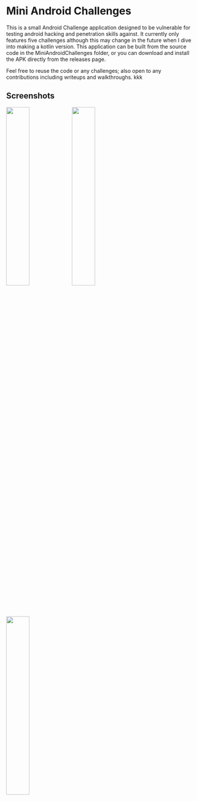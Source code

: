 # Mini Android Challenges

This is a small Android Challenge application designed to be vulnerable for testing android hacking and penetration skills against.
It currently only features five challenges although this may change in the future when I dive into making a kotlin version.
This application can be built from the source code in the MiniAndroidChallenges folder, or you can download and install the APK directly from the releases page.

Feel free to reuse the code or any challenges; also open to any contributions including writeups and walkthroughs.
kkk

## Screenshots
<img src="https://i.imgur.com/DKlaG0j.png" width=35% height=35%><img src="https://i.imgur.com/pQ44v2q.png" width=35% height=35%><img src="https://i.imgur.com/aHJsOqA.png" width=35% height=35%>
